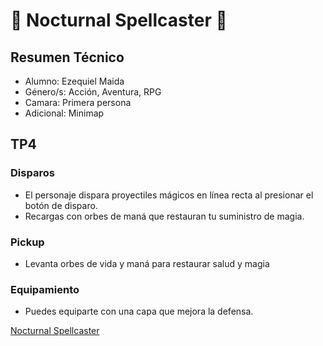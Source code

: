 # 🌙 **Nocturnal Spellcaster** 🌌

## Resumen Técnico
- Alumno: Ezequiel Maida 
- Género/s: Acción, Aventura, RPG
- Camara: Primera persona
- Adicional: Minimap

## TP4

### Disparos
- El personaje dispara proyectiles mágicos en línea recta al presionar el botón de disparo.
- Recargas con orbes de maná que restauran tu suministro de magia.

### Pickup
- Levanta orbes de vida y maná para restaurar salud y magia

### Equipamiento
- Puedes equiparte con una capa que mejora la defensa.

[Nocturnal Spellcaster](https://docs.google.com/document/d/12sx1IPsTbVwLbc2NnmKigJUyqS_sch4eNbrGOBEclag/edit?usp=sharing)
